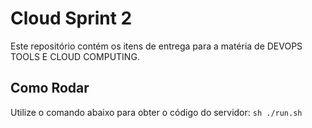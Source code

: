 # Cloud Sprint 2

Este repositório contém os itens de entrega para a matéria de DEVOPS TOOLS E CLOUD COMPUTING.

## Como Rodar

Utilize o comando abaixo para obter o código do servidor:
`sh ./run.sh`
